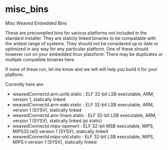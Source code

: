 # misc_bins
Misc Weaved Embedded Bins

These are precompiled bins for various platforms not included in the standard installer.  They are staticly linked binaries to be compatable with the widest range of systems.  They should not be considered up to date or optimized in any way for any particular platform.  One of these should however run on your embedded linux platoform.  There may be duplicates or multiple compatible binaires here.

If none of these run, let me know and we will will help you build it for your platform.

Currently here are:
- weavedConnectd.arm.uclib.static : ELF 32-bit LSB executable, ARM, version 1, statically linked
- weavedConnectd.arm-eabi.static : ELF 32-bit LSB executable, ARM, version 1 (SYSV), statically linked
- weavedConnectd.arm-linaro.static : ELF 32-bit LSB executable, ARM, version 1 (SYSV), statically linked (pi static)
- weavedConnectd.mips-openwrt : ELF 32-bit MSB executable, MIPS, MIPS32 rel2 version 1 (SYSV), statically linked
- weavedConnectd.mips-old.static : ELF 32-bit LSB executable, MIPS, MIPS-I version 1 (SYSV), statically linked



